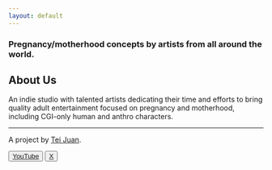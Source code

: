 ```yaml
---
layout: default
---
```


### Pregnancy/motherhood concepts by artists from all around the world.

## About Us
An indie studio with talented artists dedicating their time and efforts to bring quality adult entertainment focused on pregnancy and motherhood, including CGI-only human and anthro characters.

----

A project by [Tei Juan](https://teijuan.com).

<button><a href="https://www.youtube.com/@heavensbake/">YouTube</a></button> <button><a href="https://x.com/heavensbake">X</a></button>